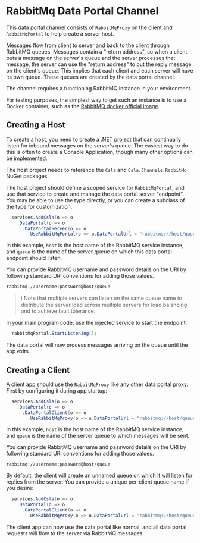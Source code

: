 # RabbitMq Data Portal Channel

This data portal channel consists of `RabbitMqProxy` on the client and `RabbitMqPortal` to help create a server host.

Messages flow from client to server and back to the client through RabbitMQ queues. Messages contain a "return address", so when a client puts a message on the server's queue and the server processes that message, the server can use the "return address" to put the reply message on the client's queue. This implies that each client and each server will have its own queue. These queues are created by the data portal channel.

The channel requires a functioning RabbitMQ instance in your environment. 

For testing purposes, the simplest way to get such an instance is to use a Docker container, such as the [RabbitMQ docker official image](https://hub.docker.com/_/rabbitmq).

## Creating a Host

To create a host, you need to create a .NET project that can continually listen for inbound messages on the server's queue. The easiest way to do this is often to create a Console Application, though many other options can be implemented.

The host project needs to reference the `Csla` and `Csla.Channels.RabbitMq` NuGet packages.

The host project should define a scoped service for `RabbitMqPortal`, and use that service to create and manage the data portal server "endpoint". You may be able to use the type directly, or you can create a subclass of the type for customization.

```c#
  services.AddCsla(o => o
    .DataPortal(o => o
      .DataPortalServer(o => o
        .UseRabbitMqPortal(o => o.DataPortalUrl = "rabbitmq://host/queue"))));
```

In this example, `host` is the host name of the RabbitMQ service instance, and `queue` is the name of the server queue on which this data portal endpoint should listen. 

You can provide RabbitMQ username and password details on the URI by following standard URI conventions for adding those values.

```
rabbitmq://username:password@host/queue
```

> ℹ️ Note that multiple servers can listen on the same queue name to distribute the server load across multiple servers for load balancing and to achieve fault tolerance.

In your main program code, use the injected service to start the endpoint:

```c#
  rabbitMqPortal.StartListening();
```

The data portal will now process messages arriving on the queue until the app exits.

## Creating a Client

A client app should use the `RabbitMqProxy` like any other data portal proxy. First by configuring it during app startup:

```c#
  services.AddCsla(o => o
    .DataPortal(o => o
      .DataPortalClient(o => o
        .UseRabbitMqProxy(o => o.DataPortalUrl = "rabbitmq://host/queue"))));
```

In this example, `host` is the host name of the RabbitMQ service instance, and `queue` is the name of the server queue to which messages will be sent. 

You can provide RabbitMQ username and password details on the URI by following standard URI conventions for adding those values.

```
rabbitmq://username:password@host/queue
```

By default, the client will create an unnamed queue on which it will listen for replies from the server. You can provide a unique per-client queue name if you desire:

```c#
  services.AddCsla(o => o
    .DataPortal(o => o
      .DataPortalClient(o => o
        .UseRabbitMqProxy(o => o.DataPortalUrl = "rabbitmq://host/queue?reply=[uniqueName]"))));
```

The client app can now use the data portal like normal, and all data portal requests will flow to the server via RabbitMQ messages.
